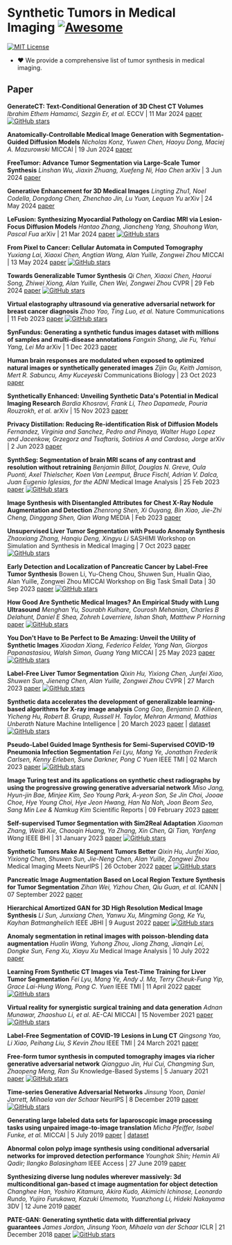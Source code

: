 # Synthetic Tumors in Medical Imaging [![Awesome](https://awesome.re/badge.svg)](https://awesome.re)

[![MIT License](https://img.shields.io/badge/license-MIT-green.svg)](https://opensource.org/licenses/MIT)

- ❤ We provide a comprehensive list of tumor synthesis in medical imaging.

## Paper

**GenerateCT: Text-Conditional Generation of 3D Chest CT Volumes**
*Ibrahim Ethem Hamamci, Sezgin Er, et al.*
ECCV | 11 Mar 2024
[paper](https://arxiv.org/pdf/2305.16037v4)
[![GitHub stars](https://img.shields.io/github/stars/ibrahimethemhamamci/GenerateCT.svg?logo=github&label=Stars)](https://github.com/ibrahimethemhamamci/GenerateCT)

**Anatomically-Controllable Medical Image Generation with Segmentation-Guided Diffusion Models**
*Nicholas Konz, Yuwen Chen, Haoyu Dong, Maciej A. Mazurowski*
MICCAI | 19 Jun 2024
[paper](https://arxiv.org/pdf/2402.05210)

**FreeTumor: Advance Tumor Segmentation via Large-Scale Tumor Synthesis**
*Linshan Wu, Jiaxin Zhuang, Xuefeng Ni, Hao Chen*
arXiv | 3 Jun 2024
[paper](https://arxiv.org/pdf/2406.01264)

**Generative Enhancement for 3D Medical Images**
*Lingting Zhu1, Noel Codella, Dongdong Chen, Zhenchao Jin, Lu Yuan, Lequan Yu*
arXiv | 24 May 2024
[paper](https://arxiv.org/pdf/2403.12852)

**LeFusion: Synthesizing Myocardial Pathology on Cardiac MRI via Lesion-Focus Diffusion Models**
*Hantao Zhang, Jiancheng Yang, Shouhong Wan, Pascal Fua*
arXiv | 21 Mar 2024
[paper](https://arxiv.org/pdf/2403.14066)
[![GitHub stars](https://img.shields.io/github/stars/M3DV/LeFusion.svg?logo=github&label=Stars)](https://github.com/M3DV/LeFusion)

**From Pixel to Cancer: Cellular Automata in Computed Tomography**
*Yuxiang Lai, Xiaoxi Chen, Angtian Wang, Alan Yuille, Zongwei Zhou*
MICCAI | 13 May 2024
[paper](https://www.cs.jhu.edu/~alanlab/Pubs24/lai2024pixel.pdf) [![GitHub stars](https://img.shields.io/github/stars/MrGiovanni/Pixel2Cancer.svg?logo=github&label=Stars)](https://github.com/MrGiovanni/Pixel2Cancer)

**Towards Generalizable Tumor Synthesis**
*Qi Chen, Xiaoxi Chen, Haorui Song, Zhiwei Xiong,  Alan Yuille, Chen Wei, Zongwei Zhou*
CVPR | 29 Feb 2024
[paper](https://arxiv.org/pdf/2402.19470.pdf) [![GitHub stars](https://img.shields.io/github/stars/MrGiovanni/DiffTumor.svg?logo=github&label=Stars)](https://github.com/MrGiovanni/DiffTumor)

**Virtual elastography ultrasound via generative adversarial network for breast cancer diagnosis**
*Zhao Yao, Ting Luo, et al.*
Nature Communications | 11 Feb 2023
[paper](https://www.nature.com/articles/s41467-023-36102-1) [![GitHub stars](https://img.shields.io/github/stars/yyyzzzhao/VEUS.svg?logo=github&label=Stars)](https://github.com/yyyzzzhao/VEUS)

**SynFundus: Generating a synthetic fundus images dataset with millions of samples and multi-disease annotations**
*Fangxin Shang, Jie Fu, Yehui Yang, Lei Ma*
arXiv | 1 Dec 2023
[paper](https://arxiv.org/abs/2312.00377)

**Human brain responses are modulated when exposed to optimized natural images or synthetically generated images**
*Zijin Gu, Keith Jamison, Mert R. Sabuncu, Amy Kuceyeski*
Communications Biology | 23 Oct 2023
[paper](https://www.nature.com/articles/s42003-023-05440-7)

**Synthetically Enhanced: Unveiling Synthetic Data's Potential in Medical Imaging Research**
*Bardia Khosravi, Frank Li, Theo Dapamede, Pouria Rouzrokh, et al.*
arXiv | 15 Nov 2023
[paper](https://arxiv.org/abs/2311.09402)

**Privacy Distillation: Reducing Re-identification Risk of Diffusion Models**
*Fernandez, Virginia and Sanchez, Pedro and Pinaya, Walter Hugo Lopez and Jacenkow, Grzegorz and Tsaftaris, Sotirios A and Cardoso, Jorge*
arXiv | 2 Jun 2023
[paper](https://arxiv.org/abs/2306.01322)

**SynthSeg: Segmentation of brain MRI scans of any contrast and resolution without retraining**
*Benjamin Billot, Douglas N. Greve, Oula Puonti, Axel Thielscher, Koen Van Leemput, Bruce Fischl, Adrian V. Dalca, Juan Eugenio Iglesias, for the ADNI*
Medical Image Analysis | 25 Feb 2023
[paper](https://www.sciencedirect.com/science/article/pii/S1361841523000506) [![GitHub stars](https://img.shields.io/github/stars/BBillot/SynthSeg.svg?logo=github&label=Stars)](https://github.com/BBillot/SynthSeg)

**Image Synthesis with Disentangled Attributes for Chest X-Ray Nodule Augmentation and Detection**
*Zhenrong Shen, Xi Ouyang, Bin Xiao, Jie-Zhi Cheng, Dinggang Shen, Qian Wang*
MEDIA | Feb 2023
[paper](https://arxiv.org/abs/2207.09389)

**Unsupervised Liver Tumor Segmentation with Pseudo Anomaly Synthesis**
*Zhaoxiang Zhang, Hanqiu Deng, Xingyu Li*
SASHIMI Workshop on Simulation and Synthesis in Medical Imaging | 7 Oct 2023
[paper](https://link.springer.com/chapter/10.1007/978-3-031-44689-4_9) [![GitHub stars](https://img.shields.io/github/stars/nono-zz/LiTs-Segmentation.svg?logo=github&label=Stars)](https://github.com/nono-zz/LiTs-Segmentation)

**Early Detection and Localization of Pancreatic Cancer by Label-Free Tumor Synthesis**
Bowen Li, Yu-Cheng Chou, Shuwen Sun, Hualin Qiao, Alan Yuille, Zongwei Zhou
MICCAI Workshop on Big Task Small Data | 30 Sep 2023
[paper](https://browse.arxiv.org/pdf/2308.03008.pdf) [![GitHub stars](https://img.shields.io/github/stars/MrGiovanni/SyntheticTumors.svg?logo=github&label=Stars)](https://github.com/MrGiovanni/SyntheticTumors)

**How Good Are Synthetic Medical Images? An Empirical Study with Lung Ultrasound**
*Menghan Yu, Sourabh Kulhare, Courosh Mehanian, Charles B Delahunt, Daniel E Shea, Zohreh Laverriere, Ishan Shah, Matthew P Horning*
[paper](https://browse.arxiv.org/pdf/2310.03608.pdf) [![GitHub stars](https://img.shields.io/github/stars/global-health-labs/us-dcgan.svg?logo=github&label=Stars)](https://github.com/global-health-labs/us-dcgan)

**You Don't Have to Be Perfect to Be Amazing: Unveil the Utility of Synthetic Images**
*Xiaodan Xiang, Federico Felder, Yang Nan, Giorgos Papanastasiou, Walsh Simon, Guang Yang*
MICCAI | 25 May 2023
[paper](https://arxiv.org/abs/2305.18337) [![GitHub stars](https://img.shields.io/github/stars/ayanglab/MedSynAnalyzer.svg?logo=github&label=Stars)](https://github.com/ayanglab/MedSynAnalyzer)

**Label-Free Liver Tumor Segmentation**
*Qixin Hu, Yixiong Chen, Junfei Xiao, Shuwen Sun, Jieneng Chen, Alan Yuille, Zongwei Zhou*
CVPR | 27 March 2023
[paper](https://arxiv.org/abs/2303.14869) [![GitHub stars](https://img.shields.io/github/stars/MrGiovanni/SyntheticTumors.svg?logo=github&label=Stars)](https://github.com/MrGiovanni/SyntheticTumors)

**Synthetic data accelerates the development of generalizable learning-based algorithms for X-ray image analysis** 
*Cong Gao, Benjamin D. Killeen, Yicheng Hu, Robert B. Grupp, Russell H. Taylor, Mehran Armand, Mathias Unberath* 
Nature Machine Intelligence | 20 March 2023 
[paper](https://www.nature.com/articles/s42256-023-00629-1) | [dataset](https://doi.org/10.7281/T1/2PGJQU) [![GitHub stars](https://img.shields.io/github/stars/arcadelab/SyntheX.svg?logo=github&label=Stars)](https://github.com/arcadelab/SyntheX)

**Pseudo-Label Guided Image Synthesis for Semi-Supervised COVID-19 Pneumonia Infection Segmentation** 
*Fei Lyu, Mang Ye, Jonathan Frederik Carlsen, Kenny Erleben, Sune Darkner, Pong C Yuen* 
IEEE TMI | 02 March 2023 
[paper](https://pubmed.ncbi.nlm.nih.gov/36288236) [![GitHub stars](https://img.shields.io/github/stars/FeiLyu/SASSL.svg?logo=github&label=Stars)](https://github.com/FeiLyu/SASSL)

**Image Turing test and its applications on synthetic chest radiographs by using the progressive growing generative adversarial network** 
*Miso Jang, Hyun-jin Bae, Minjee Kim, Seo Young Park, A-yeon Son, Se Jin Choi, Jooae Choe, Hye Young Choi, Hye Jeon Hwang, Han Na Noh, Joon Beom Seo, Sang Min Lee & Namkug Kim* 
Scientific Reports | 09 February 2023 
[paper](https://www.nature.com/articles/s41598-023-28175-1)

**Self-supervised Tumor Segmentation with Sim2Real Adaptation** 
*Xiaoman Zhang, Weidi Xie, Chaoqin Huang, Ya Zhang, Xin Chen, Qi Tian, Yanfeng Wang* 
IEEE BHI | 31 January 2023 
[paper](https://ieeexplore.ieee.org/document/10032792) [![GitHub stars](https://img.shields.io/github/stars/xiaoman-zhang/Layer-Decomposition.svg?logo=github&label=Stars)](https://github.com/xiaoman-zhang/Layer-Decomposition)

**Synthetic Tumors Make AI Segment Tumors Better** 
*Qixin Hu, Junfei Xiao, Yixiong Chen, Shuwen Sun, Jie-Neng Chen, Alan Yuille, Zongwei Zhou* 
Medical Imaging Meets NeurIPS | 26 October 2022 
[paper](https://arxiv.org/pdf/2210.14845.pdf) [![GitHub stars](https://img.shields.io/github/stars/MrGiovanni/SyntheticTumors.svg?logo=github&label=Stars)](https://github.com/MrGiovanni/SyntheticTumors)

**Pancreatic Image Augmentation Based on Local Region Texture Synthesis for Tumor Segmentation** 
*Zihan Wei, Yizhou Chen, Qiu Guan, et al.* 
ICANN | 07 September 2022 
[paper](https://drive.google.com/file/d/16GQqAv384QQyJ9YhXAIbDnzcfvqjLbEu)

**Hierarchical Amortized GAN for 3D High Resolution Medical Image Synthesis** 
*Li Sun, Junxiang Chen, Yanwu Xu, Mingming Gong, Ke Yu, Kayhan Batmanghelich* 
IEEE JBHI | 9 August 2022 
[paper](https://pubmed.ncbi.nlm.nih.gov/35522642/) [![GitHub stars](https://img.shields.io/github/stars/batmanlab/HA-GAN.svg?logo=github&label=Stars)](https://github.com/batmanlab/HA-GAN)

**Anomaly segmentation in retinal images with poisson-blending data augmentation** 
*Hualin Wang, Yuhong Zhou, Jiong Zhang, Jianqin Lei, Dongke Sun, Feng Xu, Xiayu Xu* 
Medical Image Analysis | 10 July 2022 
[paper](https://www.sciencedirect.com/science/article/pii/S1361841522001815)

**Learning From Synthetic CT Images via Test-Time Training for Liver Tumor Segmentation** 
*Fei Lyu, Mang Ye, Andy J. Ma, Terry Cheuk-Fung Yip, Grace Lai-Hung Wong, Pong C. Yuen* 
IEEE TMI | 11 April 2022 
[paper](https://ieeexplore.ieee.org/abstract/document/9754550) [![GitHub stars](https://img.shields.io/github/stars/FeiLyu/SR-TTT.svg?logo=github&label=Stars)](https://github.com/FeiLyu/SR-TTT)

**Virtual reality for synergistic surgical training and data generation** 
*Adnan Munawar, Zhaoshuo Li, et al.* 
AE-CAI MICCAI | 15 November 2021 
[paper](https://arxiv.org/pdf/2111.08097.pdf) [![GitHub stars](https://img.shields.io/github/stars/LCSR-SICKKIDS/volumetric_drilling.svg?logo=github&label=Stars)](https://github.com/LCSR-SICKKIDS/volumetric_drilling)

**Label-Free Segmentation of COVID-19 Lesions in Lung CT** 
*Qingsong Yao, Li Xiao, Peihang Liu, S Kevin Zhou* 
IEEE TMI | 24 March 2021 
[paper](https://pubmed.ncbi.nlm.nih.gov/33760731)

**Free-form tumor synthesis in computed tomography images via richer generative adversarial network** 
*Qiangguo Jin, Hui Cui, Changming Sun, Zhaopeng Meng, Ran Su* 
Knowledge-Based Systems | 5 January 2021 
[paper](https://www.sciencedirect.com/science/article/pii/S0950705121000162) [![GitHub stars](https://img.shields.io/github/stars/qgking/FRGAN.svg?logo=github&label=Stars)](https://github.com/qgking/FRGAN)

**Time-series Generative Adversarial Networks**
*Jinsung Yoon, Daniel Jarrett, Mihaela van der Schaar*
NeurIPS | 8 December 2019
[paper](https://papers.nips.cc/paper_files/paper/2019/file/c9efe5f26cd17ba6216bbe2a7d26d490-Paper.pdf)[![GitHub stars](https://img.shields.io/github/stars/jsyoon0823/TimeGAN.svg?logo=github&label=Stars)](https://github.com/jsyoon0823/TimeGAN)

**Generating large labeled data sets for laparoscopic image processing tasks using unpaired image-to-image translation** 
*Micha Pfeiffer, Isabel Funke, et al.* 
MICCAI | 5 July 2019 
[paper](https://arxiv.org/pdf/1907.02882.pdf) | [dataset](http://opencas.dkfz.de/image2image/)

**Abnormal colon polyp image synthesis using conditional adversarial networks for improved detection performance** 
*Younghak Shin; Hemin Ali Qadir; Ilangko Balasingham* 
IEEE Access | 27 June 2019 
[paper](https://ieeexplore.ieee.org/abstract/document/8478237)

**Synthesizing diverse lung nodules wherever massively: 3d multiconditional gan-based ct image augmentation for object detection** 
*Changhee Han, Yoshiro Kitamura, Akira Kudo, Akimichi Ichinose, Leonardo Rundo, Yujiro Furukawa, Kazuki Umemoto, Yuanzhong Li, Hideki Nakayama* 
3DV | 12 June 2019 
[paper](https://ieeexplore.ieee.org/stamp/stamp.jsp?arnumber=8886112)


**PATE-GAN: Generating synthetic data with differential privacy guarantees**
*James Jordon, Jinsung Yoon, Mihaela van der Schaar*
ICLR | 21 December 2018
[paper](https://openreview.net/pdf?id=S1zk9iRqF7) [![GitHub stars](https://img.shields.io/github/stars/vanderschaarlab/mlforhealthlabpub.svg?logo=github&label=Stars)](https://github.com/vanderschaarlab/mlforhealthlabpub/tree/main/alg/pategan)
